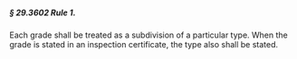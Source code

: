 ##### § 29.3602 Rule 1. #####

Each grade shall be treated as a subdivision of a particular type. When the grade is stated in an inspection certificate, the type also shall be stated.